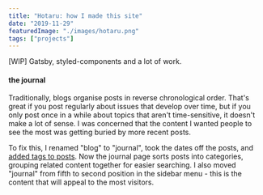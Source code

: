 ```yaml
---
title: "Hotaru: how I made this site"
date: "2019-11-29"
featuredImage: "./images/hotaru.png"
tags: ["projects"]
---
```


[WIP] Gatsby, styled-components and a lot of work.

#### the journal

Traditionally, blogs organise posts in reverse chronological order. That's great if you post regularly about issues that develop over time, but if you only post once in a while about topics that aren't time-sensitive, it doesn't make a lot of sense. I was concerned that the content I wanted people to see the most was getting buried by more recent posts.

To fix this, I renamed "blog" to "journal", took the dates off the posts, and [added tags to posts](https://www.gatsbyjs.org/docs/adding-tags-and-categories-to-blog-posts/). Now the journal page sorts posts into categories, grouping related content together for easier searching. I also moved "journal" from fifth to second position in the sidebar menu - this is the content that will appeal to the most visitors.
